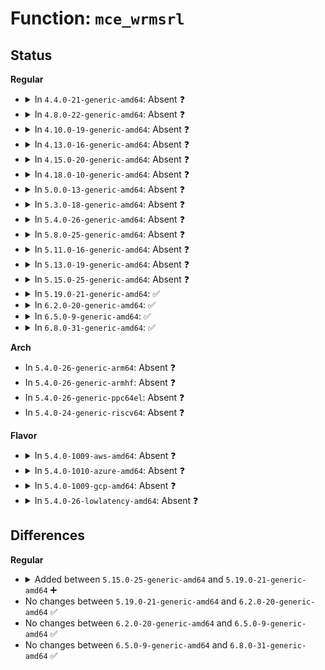 # Function: <code>mce_wrmsrl</code>

## Status
<b>Regular</b>
<ul>
<li>
<details>
<summary>In <code>4.4.0-21-generic-amd64</code>: Absent ❓</summary>

```json
{
  "name": "mce_wrmsrl",
  "collision_type": "Unique Static",
  "inline_type": "Selective",
  "funcs": [
    {
      "addr": 18446744071579127152,
      "name": "mce_wrmsrl",
      "external": false,
      "loc": "arch/x86/kernel/cpu/mcheck/mce.c:397",
      "file": "arch/x86/kernel/cpu/mcheck/mce.c",
      "inline": "not declared, inlined",
      "caller_inline": [],
      "caller_func": [
        "arch/x86/kernel/cpu/mcheck/mce.c:machine_check_poll",
        "arch/x86/kernel/cpu/mcheck/mce.c:do_machine_check",
        "arch/x86/kernel/cpu/mcheck/mce.c:do_machine_check",
        "arch/x86/kernel/cpu/mcheck/mce.c:do_machine_check"
      ]
    }
  ],
  "symbols": [
    {
      "addr": 18446744071579127152,
      "name": "mce_wrmsrl.constprop.33",
      "section": ".text",
      "bind": "STB_LOCAL",
      "size": 151
    }
  ]
}
```
</details>
</li>
<li>
<details>
<summary>In <code>4.8.0-22-generic-amd64</code>: Absent ❓</summary>

```json
{
  "name": "mce_wrmsrl",
  "collision_type": "Unique Static",
  "inline_type": "Selective",
  "funcs": [
    {
      "addr": 18446744071579127440,
      "name": "mce_wrmsrl",
      "external": false,
      "loc": "arch/x86/kernel/cpu/mcheck/mce.c:440",
      "file": "arch/x86/kernel/cpu/mcheck/mce.c",
      "inline": "not declared, inlined",
      "caller_inline": [],
      "caller_func": [
        "arch/x86/kernel/cpu/mcheck/mce.c:do_machine_check",
        "arch/x86/kernel/cpu/mcheck/mce.c:do_machine_check",
        "arch/x86/kernel/cpu/mcheck/mce.c:do_machine_check",
        "arch/x86/kernel/cpu/mcheck/mce.c:machine_check_poll"
      ]
    }
  ],
  "symbols": [
    {
      "addr": 18446744071579127440,
      "name": "mce_wrmsrl.constprop.40",
      "section": ".text",
      "bind": "STB_LOCAL",
      "size": 72
    }
  ]
}
```
</details>
</li>
<li>
<details>
<summary>In <code>4.10.0-19-generic-amd64</code>: Absent ❓</summary>

```json
{
  "name": "mce_wrmsrl",
  "collision_type": "Unique Static",
  "inline_type": "Selective",
  "funcs": [
    {
      "addr": 18446744071579134528,
      "name": "mce_wrmsrl",
      "external": false,
      "loc": "arch/x86/kernel/cpu/mcheck/mce.c:465",
      "file": "arch/x86/kernel/cpu/mcheck/mce.c",
      "inline": "not declared, inlined",
      "caller_inline": [],
      "caller_func": [
        "arch/x86/kernel/cpu/mcheck/mce.c:do_machine_check",
        "arch/x86/kernel/cpu/mcheck/mce.c:do_machine_check",
        "arch/x86/kernel/cpu/mcheck/mce.c:do_machine_check",
        "arch/x86/kernel/cpu/mcheck/mce.c:machine_check_poll"
      ]
    }
  ],
  "symbols": [
    {
      "addr": 18446744071579134528,
      "name": "mce_wrmsrl.constprop.35",
      "section": ".text",
      "bind": "STB_LOCAL",
      "size": 72
    }
  ]
}
```
</details>
</li>
<li>
<details>
<summary>In <code>4.13.0-16-generic-amd64</code>: Absent ❓</summary>

```json
{
  "name": "mce_wrmsrl",
  "collision_type": "Unique Static",
  "inline_type": "Selective",
  "funcs": [
    {
      "addr": 18446744071579133376,
      "name": "mce_wrmsrl",
      "external": false,
      "loc": "arch/x86/kernel/cpu/mcheck/mce.c:396",
      "file": "arch/x86/kernel/cpu/mcheck/mce.c",
      "inline": "not declared, inlined",
      "caller_inline": [],
      "caller_func": [
        "arch/x86/kernel/cpu/mcheck/mce.c:do_machine_check",
        "arch/x86/kernel/cpu/mcheck/mce.c:do_machine_check",
        "arch/x86/kernel/cpu/mcheck/mce.c:do_machine_check",
        "arch/x86/kernel/cpu/mcheck/mce.c:machine_check_poll"
      ]
    }
  ],
  "symbols": [
    {
      "addr": 18446744071579133376,
      "name": "mce_wrmsrl.constprop.29",
      "section": ".text",
      "bind": "STB_LOCAL",
      "size": 72
    }
  ]
}
```
</details>
</li>
<li>
<details>
<summary>In <code>4.15.0-20-generic-amd64</code>: Absent ❓</summary>

```json
{
  "name": "mce_wrmsrl",
  "collision_type": "Unique Static",
  "inline_type": "Selective",
  "funcs": [
    {
      "addr": 18446744071579148256,
      "name": "mce_wrmsrl",
      "external": false,
      "loc": "arch/x86/kernel/cpu/mcheck/mce.c:405",
      "file": "arch/x86/kernel/cpu/mcheck/mce.c",
      "inline": "not declared, inlined",
      "caller_inline": [],
      "caller_func": [
        "arch/x86/kernel/cpu/mcheck/mce.c:do_machine_check",
        "arch/x86/kernel/cpu/mcheck/mce.c:do_machine_check",
        "arch/x86/kernel/cpu/mcheck/mce.c:do_machine_check",
        "arch/x86/kernel/cpu/mcheck/mce.c:machine_check_poll"
      ]
    }
  ],
  "symbols": [
    {
      "addr": 18446744071579148256,
      "name": "mce_wrmsrl.constprop.30",
      "section": ".text",
      "bind": "STB_LOCAL",
      "size": 72
    }
  ]
}
```
</details>
</li>
<li>
<details>
<summary>In <code>4.18.0-10-generic-amd64</code>: Absent ❓</summary>

```json
{
  "name": "mce_wrmsrl",
  "collision_type": "Unique Static",
  "inline_type": "Selective",
  "funcs": [
    {
      "addr": 18446744071579158016,
      "name": "mce_wrmsrl",
      "external": false,
      "loc": "arch/x86/kernel/cpu/mcheck/mce.c:402",
      "file": "arch/x86/kernel/cpu/mcheck/mce.c",
      "inline": "not declared, inlined",
      "caller_inline": [],
      "caller_func": [
        "arch/x86/kernel/cpu/mcheck/mce.c:do_machine_check",
        "arch/x86/kernel/cpu/mcheck/mce.c:do_machine_check",
        "arch/x86/kernel/cpu/mcheck/mce.c:do_machine_check",
        "arch/x86/kernel/cpu/mcheck/mce.c:machine_check_poll"
      ]
    }
  ],
  "symbols": [
    {
      "addr": 18446744071579158016,
      "name": "mce_wrmsrl.constprop.33",
      "section": ".text",
      "bind": "STB_LOCAL",
      "size": 72
    }
  ]
}
```
</details>
</li>
<li>
<details>
<summary>In <code>5.0.0-13-generic-amd64</code>: Absent ❓</summary>

```json
{
  "name": "mce_wrmsrl",
  "collision_type": "Unique Static",
  "inline_type": "Selective",
  "funcs": [
    {
      "addr": 18446744071579147648,
      "name": "mce_wrmsrl",
      "external": false,
      "loc": "arch/x86/kernel/cpu/mce/core.c:400",
      "file": "arch/x86/kernel/cpu/mce/core.c",
      "inline": "not declared, inlined",
      "caller_inline": [],
      "caller_func": [
        "arch/x86/kernel/cpu/mce/core.c:do_machine_check",
        "arch/x86/kernel/cpu/mce/core.c:do_machine_check",
        "arch/x86/kernel/cpu/mce/core.c:do_machine_check",
        "arch/x86/kernel/cpu/mce/core.c:machine_check_poll"
      ]
    }
  ],
  "symbols": [
    {
      "addr": 18446744071579147648,
      "name": "mce_wrmsrl.constprop.37",
      "section": ".text",
      "bind": "STB_LOCAL",
      "size": 72
    }
  ]
}
```
</details>
</li>
<li>
<details>
<summary>In <code>5.3.0-18-generic-amd64</code>: Absent ❓</summary>

```json
{
  "name": "mce_wrmsrl",
  "collision_type": "Unique Static",
  "inline_type": "Selective",
  "funcs": [
    {
      "addr": 18446744071579159248,
      "name": "mce_wrmsrl",
      "external": false,
      "loc": "arch/x86/kernel/cpu/mce/core.c:417",
      "file": "arch/x86/kernel/cpu/mce/core.c",
      "inline": "not declared, inlined",
      "caller_inline": [],
      "caller_func": [
        "arch/x86/kernel/cpu/mce/core.c:do_machine_check",
        "arch/x86/kernel/cpu/mce/core.c:do_machine_check",
        "arch/x86/kernel/cpu/mce/core.c:do_machine_check",
        "arch/x86/kernel/cpu/mce/core.c:machine_check_poll"
      ]
    }
  ],
  "symbols": [
    {
      "addr": 18446744071579159248,
      "name": "mce_wrmsrl.constprop.0",
      "section": ".text",
      "bind": "STB_LOCAL",
      "size": 72
    }
  ]
}
```
</details>
</li>
<li>
<details>
<summary>In <code>5.4.0-26-generic-amd64</code>: Absent ❓</summary>

```json
{
  "name": "mce_wrmsrl",
  "collision_type": "Unique Static",
  "inline_type": "Selective",
  "funcs": [
    {
      "addr": 18446744071579161744,
      "name": "mce_wrmsrl",
      "external": false,
      "loc": "arch/x86/kernel/cpu/mce/core.c:417",
      "file": "arch/x86/kernel/cpu/mce/core.c",
      "inline": "not declared, inlined",
      "caller_inline": [],
      "caller_func": [
        "arch/x86/kernel/cpu/mce/core.c:do_machine_check",
        "arch/x86/kernel/cpu/mce/core.c:do_machine_check",
        "arch/x86/kernel/cpu/mce/core.c:do_machine_check",
        "arch/x86/kernel/cpu/mce/core.c:machine_check_poll"
      ]
    }
  ],
  "symbols": [
    {
      "addr": 18446744071579161744,
      "name": "mce_wrmsrl.constprop.0",
      "section": ".text",
      "bind": "STB_LOCAL",
      "size": 72
    }
  ]
}
```
</details>
</li>
<li>
<details>
<summary>In <code>5.8.0-25-generic-amd64</code>: Absent ❓</summary>

```json
{
  "name": "mce_wrmsrl",
  "collision_type": "Unique Static",
  "inline_type": "Full",
  "funcs": [
    {
      "addr": 18446744071591159148,
      "name": "mce_wrmsrl",
      "external": false,
      "loc": "arch/x86/kernel/cpu/mce/core.c:399",
      "file": "arch/x86/kernel/cpu/mce/core.c",
      "inline": "not declared, inlined",
      "caller_inline": [
        "arch/x86/kernel/cpu/mce/core.c:do_machine_check",
        "arch/x86/kernel/cpu/mce/core.c:do_machine_check",
        "arch/x86/kernel/cpu/mce/core.c:mce_clear_state",
        "arch/x86/kernel/cpu/mce/core.c:mce_clear_state",
        "arch/x86/kernel/cpu/mce/core.c:machine_check_poll",
        "arch/x86/kernel/cpu/mce/core.c:machine_check_poll"
      ],
      "caller_func": []
    }
  ],
  "symbols": []
}
```
</details>
</li>
<li>
<details>
<summary>In <code>5.11.0-16-generic-amd64</code>: Absent ❓</summary>

```json
{
  "name": "mce_wrmsrl",
  "collision_type": "Unique Static",
  "inline_type": "Selective",
  "funcs": [
    {
      "addr": 18446744071591652112,
      "name": "mce_wrmsrl",
      "external": false,
      "loc": "arch/x86/kernel/cpu/mce/core.c:449",
      "file": "arch/x86/kernel/cpu/mce/core.c",
      "inline": "not declared, inlined",
      "caller_inline": [],
      "caller_func": [
        "arch/x86/kernel/cpu/mce/core.c:do_machine_check",
        "arch/x86/kernel/cpu/mce/core.c:do_machine_check",
        "arch/x86/kernel/cpu/mce/core.c:machine_check_poll"
      ]
    }
  ],
  "symbols": [
    {
      "addr": 18446744071591652112,
      "name": "mce_wrmsrl.constprop.0",
      "section": ".text",
      "bind": "STB_LOCAL",
      "size": 60
    }
  ]
}
```
</details>
</li>
<li>
<details>
<summary>In <code>5.13.0-19-generic-amd64</code>: Absent ❓</summary>

```json
{
  "name": "mce_wrmsrl",
  "collision_type": "Unique Static",
  "inline_type": "Selective",
  "funcs": [
    {
      "addr": 18446744071591595968,
      "name": "mce_wrmsrl",
      "external": false,
      "loc": "arch/x86/kernel/cpu/mce/core.c:449",
      "file": "arch/x86/kernel/cpu/mce/core.c",
      "inline": "not declared, inlined",
      "caller_inline": [],
      "caller_func": [
        "arch/x86/kernel/cpu/mce/core.c:do_machine_check",
        "arch/x86/kernel/cpu/mce/core.c:do_machine_check",
        "arch/x86/kernel/cpu/mce/core.c:machine_check_poll"
      ]
    }
  ],
  "symbols": [
    {
      "addr": 18446744071591595968,
      "name": "mce_wrmsrl.constprop.0",
      "section": ".text",
      "bind": "STB_LOCAL",
      "size": 60
    }
  ]
}
```
</details>
</li>
<li>
<details>
<summary>In <code>5.15.0-25-generic-amd64</code>: Absent ❓</summary>

```json
{
  "name": "mce_wrmsrl",
  "collision_type": "Unique Static",
  "inline_type": "Selective",
  "funcs": [
    {
      "addr": 18446744071592768560,
      "name": "mce_wrmsrl",
      "external": false,
      "loc": "arch/x86/kernel/cpu/mce/core.c:458",
      "file": "arch/x86/kernel/cpu/mce/core.c",
      "inline": "not declared, inlined",
      "caller_inline": [],
      "caller_func": [
        "arch/x86/kernel/cpu/mce/core.c:do_machine_check",
        "arch/x86/kernel/cpu/mce/core.c:do_machine_check",
        "arch/x86/kernel/cpu/mce/core.c:machine_check_poll"
      ]
    }
  ],
  "symbols": [
    {
      "addr": 18446744071592768560,
      "name": "mce_wrmsrl.constprop.0",
      "section": ".text",
      "bind": "STB_LOCAL",
      "size": 60
    }
  ]
}
```
</details>
</li>
<li>
<details>
<summary>In <code>5.19.0-21-generic-amd64</code>: ✅</summary>

```c
void mce_wrmsrl(u32 msr, u64 v)
```

```json
{
  "name": "mce_wrmsrl",
  "collision_type": "Unique Static",
  "inline_type": "No",
  "funcs": [
    {
      "addr": 18446744071594661472,
      "name": "mce_wrmsrl",
      "external": false,
      "loc": "arch/x86/kernel/cpu/mce/core.c:377",
      "file": "arch/x86/kernel/cpu/mce/core.c",
      "inline": "seen, unknown",
      "caller_inline": [],
      "caller_func": [
        "arch/x86/kernel/cpu/mce/core.c:do_machine_check",
        "arch/x86/kernel/cpu/mce/core.c:do_machine_check",
        "arch/x86/kernel/cpu/mce/core.c:do_machine_check",
        "arch/x86/kernel/cpu/mce/core.c:do_machine_check",
        "arch/x86/kernel/cpu/mce/core.c:quirk_skylake_repmov",
        "arch/x86/kernel/cpu/mce/core.c:quirk_skylake_repmov",
        "arch/x86/kernel/cpu/mce/core.c:machine_check_poll"
      ]
    }
  ],
  "symbols": [
    {
      "addr": 18446744071594661472,
      "name": "mce_wrmsrl",
      "section": ".text",
      "bind": "STB_LOCAL",
      "size": 102
    }
  ]
}
```
</details>
</li>
<li>
<details>
<summary>In <code>6.2.0-20-generic-amd64</code>: ✅</summary>

```c
void mce_wrmsrl(u32 msr, u64 v)
```

```json
{
  "name": "mce_wrmsrl",
  "collision_type": "Unique Static",
  "inline_type": "No",
  "funcs": [
    {
      "addr": 18446744071596395648,
      "name": "mce_wrmsrl",
      "external": false,
      "loc": "arch/x86/kernel/cpu/mce/core.c:377",
      "file": "arch/x86/kernel/cpu/mce/core.c",
      "inline": "seen, unknown",
      "caller_inline": [],
      "caller_func": [
        "arch/x86/kernel/cpu/mce/core.c:do_machine_check",
        "arch/x86/kernel/cpu/mce/core.c:do_machine_check",
        "arch/x86/kernel/cpu/mce/core.c:quirk_skylake_repmov",
        "arch/x86/kernel/cpu/mce/core.c:quirk_skylake_repmov",
        "arch/x86/kernel/cpu/mce/core.c:machine_check_poll"
      ]
    }
  ],
  "symbols": [
    {
      "addr": 18446744071596395648,
      "name": "mce_wrmsrl",
      "section": ".text",
      "bind": "STB_LOCAL",
      "size": 102
    }
  ]
}
```
</details>
</li>
<li>
<details>
<summary>In <code>6.5.0-9-generic-amd64</code>: ✅</summary>

```c
void mce_wrmsrl(u32 msr, u64 v)
```

```json
{
  "name": "mce_wrmsrl",
  "collision_type": "Unique Static",
  "inline_type": "No",
  "funcs": [
    {
      "addr": 18446744071596926608,
      "name": "mce_wrmsrl",
      "external": false,
      "loc": "arch/x86/kernel/cpu/mce/core.c:371",
      "file": "arch/x86/kernel/cpu/mce/core.c",
      "inline": "seen, unknown",
      "caller_inline": [],
      "caller_func": [
        "arch/x86/kernel/cpu/mce/core.c:do_machine_check",
        "arch/x86/kernel/cpu/mce/core.c:do_machine_check",
        "arch/x86/kernel/cpu/mce/core.c:do_machine_check",
        "arch/x86/kernel/cpu/mce/core.c:do_machine_check",
        "arch/x86/kernel/cpu/mce/core.c:quirk_skylake_repmov",
        "arch/x86/kernel/cpu/mce/core.c:quirk_skylake_repmov",
        "arch/x86/kernel/cpu/mce/core.c:machine_check_poll"
      ]
    }
  ],
  "symbols": [
    {
      "addr": 18446744071596926608,
      "name": "mce_wrmsrl",
      "section": ".text",
      "bind": "STB_LOCAL",
      "size": 102
    }
  ]
}
```
</details>
</li>
<li>
<details>
<summary>In <code>6.8.0-31-generic-amd64</code>: ✅</summary>

```c
void mce_wrmsrl(u32 msr, u64 v)
```

```json
{
  "name": "mce_wrmsrl",
  "collision_type": "Unique Static",
  "inline_type": "No",
  "funcs": [
    {
      "addr": 18446744071597852288,
      "name": "mce_wrmsrl",
      "external": false,
      "loc": "arch/x86/kernel/cpu/mce/core.c:402",
      "file": "arch/x86/kernel/cpu/mce/core.c",
      "inline": "seen, unknown",
      "caller_inline": [],
      "caller_func": [
        "arch/x86/kernel/cpu/mce/core.c:do_machine_check",
        "arch/x86/kernel/cpu/mce/core.c:do_machine_check",
        "arch/x86/kernel/cpu/mce/core.c:do_machine_check",
        "arch/x86/kernel/cpu/mce/core.c:do_machine_check",
        "arch/x86/kernel/cpu/mce/core.c:quirk_skylake_repmov",
        "arch/x86/kernel/cpu/mce/core.c:quirk_skylake_repmov",
        "arch/x86/kernel/cpu/mce/core.c:machine_check_poll"
      ]
    }
  ],
  "symbols": [
    {
      "addr": 18446744071597852288,
      "name": "mce_wrmsrl",
      "section": ".text",
      "bind": "STB_LOCAL",
      "size": 102
    }
  ]
}
```
</details>
</li>
</ul>
<b>Arch</b>
<ul>
<li>
In <code>5.4.0-26-generic-arm64</code>: Absent ❓
</li>
<li>
In <code>5.4.0-26-generic-armhf</code>: Absent ❓
</li>
<li>
In <code>5.4.0-26-generic-ppc64el</code>: Absent ❓
</li>
<li>
In <code>5.4.0-24-generic-riscv64</code>: Absent ❓
</li>
</ul>
<b>Flavor</b>
<ul>
<li>
<details>
<summary>In <code>5.4.0-1009-aws-amd64</code>: Absent ❓</summary>

```json
{
  "name": "mce_wrmsrl",
  "collision_type": "Unique Static",
  "inline_type": "Selective",
  "funcs": [
    {
      "addr": 18446744071579162112,
      "name": "mce_wrmsrl",
      "external": false,
      "loc": "arch/x86/kernel/cpu/mce/core.c:417",
      "file": "arch/x86/kernel/cpu/mce/core.c",
      "inline": "not declared, inlined",
      "caller_inline": [],
      "caller_func": [
        "arch/x86/kernel/cpu/mce/core.c:do_machine_check",
        "arch/x86/kernel/cpu/mce/core.c:do_machine_check",
        "arch/x86/kernel/cpu/mce/core.c:do_machine_check",
        "arch/x86/kernel/cpu/mce/core.c:machine_check_poll"
      ]
    }
  ],
  "symbols": [
    {
      "addr": 18446744071579162112,
      "name": "mce_wrmsrl.constprop.0",
      "section": ".text",
      "bind": "STB_LOCAL",
      "size": 72
    }
  ]
}
```
</details>
</li>
<li>
<details>
<summary>In <code>5.4.0-1010-azure-amd64</code>: Absent ❓</summary>

```json
{
  "name": "mce_wrmsrl",
  "collision_type": "Unique Static",
  "inline_type": "Selective",
  "funcs": [
    {
      "addr": 18446744071579094624,
      "name": "mce_wrmsrl",
      "external": false,
      "loc": "arch/x86/kernel/cpu/mce/core.c:417",
      "file": "arch/x86/kernel/cpu/mce/core.c",
      "inline": "not declared, inlined",
      "caller_inline": [],
      "caller_func": [
        "arch/x86/kernel/cpu/mce/core.c:do_machine_check",
        "arch/x86/kernel/cpu/mce/core.c:do_machine_check",
        "arch/x86/kernel/cpu/mce/core.c:do_machine_check",
        "arch/x86/kernel/cpu/mce/core.c:machine_check_poll"
      ]
    }
  ],
  "symbols": [
    {
      "addr": 18446744071579094624,
      "name": "mce_wrmsrl.constprop.0",
      "section": ".text",
      "bind": "STB_LOCAL",
      "size": 82
    }
  ]
}
```
</details>
</li>
<li>
<details>
<summary>In <code>5.4.0-1009-gcp-amd64</code>: Absent ❓</summary>

```json
{
  "name": "mce_wrmsrl",
  "collision_type": "Unique Static",
  "inline_type": "Selective",
  "funcs": [
    {
      "addr": 18446744071579161664,
      "name": "mce_wrmsrl",
      "external": false,
      "loc": "arch/x86/kernel/cpu/mce/core.c:417",
      "file": "arch/x86/kernel/cpu/mce/core.c",
      "inline": "not declared, inlined",
      "caller_inline": [],
      "caller_func": [
        "arch/x86/kernel/cpu/mce/core.c:do_machine_check",
        "arch/x86/kernel/cpu/mce/core.c:do_machine_check",
        "arch/x86/kernel/cpu/mce/core.c:do_machine_check",
        "arch/x86/kernel/cpu/mce/core.c:machine_check_poll"
      ]
    }
  ],
  "symbols": [
    {
      "addr": 18446744071579161664,
      "name": "mce_wrmsrl.constprop.0",
      "section": ".text",
      "bind": "STB_LOCAL",
      "size": 72
    }
  ]
}
```
</details>
</li>
<li>
<details>
<summary>In <code>5.4.0-26-lowlatency-amd64</code>: Absent ❓</summary>

```json
{
  "name": "mce_wrmsrl",
  "collision_type": "Unique Static",
  "inline_type": "Selective",
  "funcs": [
    {
      "addr": 18446744071579166832,
      "name": "mce_wrmsrl",
      "external": false,
      "loc": "arch/x86/kernel/cpu/mce/core.c:417",
      "file": "arch/x86/kernel/cpu/mce/core.c",
      "inline": "not declared, inlined",
      "caller_inline": [],
      "caller_func": [
        "arch/x86/kernel/cpu/mce/core.c:do_machine_check",
        "arch/x86/kernel/cpu/mce/core.c:do_machine_check",
        "arch/x86/kernel/cpu/mce/core.c:do_machine_check",
        "arch/x86/kernel/cpu/mce/core.c:machine_check_poll"
      ]
    }
  ],
  "symbols": [
    {
      "addr": 18446744071579166832,
      "name": "mce_wrmsrl.constprop.0",
      "section": ".text",
      "bind": "STB_LOCAL",
      "size": 72
    }
  ]
}
```
</details>
</li>
</ul>

## Differences
<b>Regular</b>
<ul>
<li>
<details>
<summary>Added between <code>5.15.0-25-generic-amd64</code> and <code>5.19.0-21-generic-amd64</code> ➕</summary>

```c
void mce_wrmsrl(u32 msr, u64 v)
```
</details>
</li>
<li>
No changes between <code>5.19.0-21-generic-amd64</code> and <code>6.2.0-20-generic-amd64</code> ✅
</li>
<li>
No changes between <code>6.2.0-20-generic-amd64</code> and <code>6.5.0-9-generic-amd64</code> ✅
</li>
<li>
No changes between <code>6.5.0-9-generic-amd64</code> and <code>6.8.0-31-generic-amd64</code> ✅
</li>
</ul>
